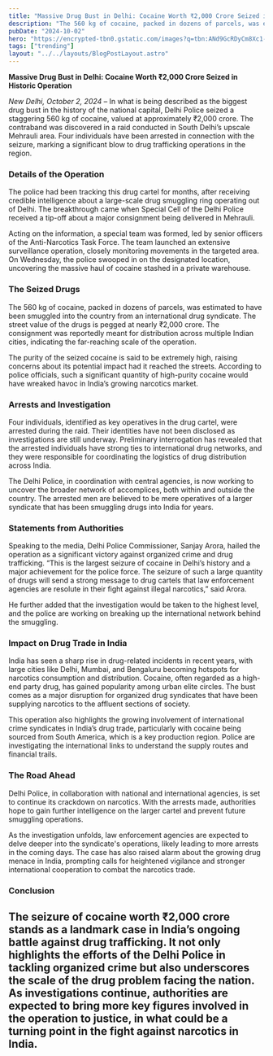 ```yaml
---
title: "Massive Drug Bust in Delhi: Cocaine Worth ₹2,000 Crore Seized in Historic Operation"
description: "The 560 kg of cocaine, packed in dozens of parcels, was estimated to have been smuggled into the country from an international drug syndicate."
pubDate: "2024-10-02"
hero: "https://encrypted-tbn0.gstatic.com/images?q=tbn:ANd9GcRDyCm8Xc1-o_oEu8L7td8sW-kIE3jT5ihAjnpns5oRrhBAl9k4ukGtLFhzuqsBN1Afodg&usqp=CAU"
tags: ["trending"]
layout: "../../layouts/BlogPostLayout.astro"
---
```

**Massive Drug Bust in Delhi: Cocaine Worth ₹2,000 Crore Seized in Historic Operation**

*New Delhi, October 2, 2024* – In what is being described as the biggest drug bust in the history of the national capital, Delhi Police seized a staggering 560 kg of cocaine, valued at approximately ₹2,000 crore. The contraband was discovered in a raid conducted in South Delhi’s upscale Mehrauli area. Four individuals have been arrested in connection with the seizure, marking a significant blow to drug trafficking operations in the region.

### **Details of the Operation**

The police had been tracking this drug cartel for months, after receiving credible intelligence about a large-scale drug smuggling ring operating out of Delhi. The breakthrough came when Special Cell of the Delhi Police received a tip-off about a major consignment being delivered in Mehrauli.

Acting on the information, a special team was formed, led by senior officers of the Anti-Narcotics Task Force. The team launched an extensive surveillance operation, closely monitoring movements in the targeted area. On Wednesday, the police swooped in on the designated location, uncovering the massive haul of cocaine stashed in a private warehouse.

### **The Seized Drugs**

The 560 kg of cocaine, packed in dozens of parcels, was estimated to have been smuggled into the country from an international drug syndicate. The street value of the drugs is pegged at nearly ₹2,000 crore. The consignment was reportedly meant for distribution across multiple Indian cities, indicating the far-reaching scale of the operation.

The purity of the seized cocaine is said to be extremely high, raising concerns about its potential impact had it reached the streets. According to police officials, such a significant quantity of high-purity cocaine would have wreaked havoc in India’s growing narcotics market.

### **Arrests and Investigation**

Four individuals, identified as key operatives in the drug cartel, were arrested during the raid. Their identities have not been disclosed as investigations are still underway. Preliminary interrogation has revealed that the arrested individuals have strong ties to international drug networks, and they were responsible for coordinating the logistics of drug distribution across India.

The Delhi Police, in coordination with central agencies, is now working to uncover the broader network of accomplices, both within and outside the country. The arrested men are believed to be mere operatives of a larger syndicate that has been smuggling drugs into India for years.

### **Statements from Authorities**

Speaking to the media, Delhi Police Commissioner, Sanjay Arora, hailed the operation as a significant victory against organized crime and drug trafficking. “This is the largest seizure of cocaine in Delhi’s history and a major achievement for the police force. The seizure of such a large quantity of drugs will send a strong message to drug cartels that law enforcement agencies are resolute in their fight against illegal narcotics,” said Arora.

He further added that the investigation would be taken to the highest level, and the police are working on breaking up the international network behind the smuggling.

### **Impact on Drug Trade in India**

India has seen a sharp rise in drug-related incidents in recent years, with large cities like Delhi, Mumbai, and Bengaluru becoming hotspots for narcotics consumption and distribution. Cocaine, often regarded as a high-end party drug, has gained popularity among urban elite circles. The bust comes as a major disruption for organized drug syndicates that have been supplying narcotics to the affluent sections of society.

This operation also highlights the growing involvement of international crime syndicates in India’s drug trade, particularly with cocaine being sourced from South America, which is a key production region. Police are investigating the international links to understand the supply routes and financial trails.

### **The Road Ahead**

Delhi Police, in collaboration with national and international agencies, is set to continue its crackdown on narcotics. With the arrests made, authorities hope to gain further intelligence on the larger cartel and prevent future smuggling operations.

As the investigation unfolds, law enforcement agencies are expected to delve deeper into the syndicate's operations, likely leading to more arrests in the coming days. The case has also raised alarm about the growing drug menace in India, prompting calls for heightened vigilance and stronger international cooperation to combat the narcotics trade.

### **Conclusion**

The seizure of cocaine worth ₹2,000 crore stands as a landmark case in India’s ongoing battle against drug trafficking. It not only highlights the efforts of the Delhi Police in tackling organized crime but also underscores the scale of the drug problem facing the nation. As investigations continue, authorities are expected to bring more key figures involved in the operation to justice, in what could be a turning point in the fight against narcotics in India.
---